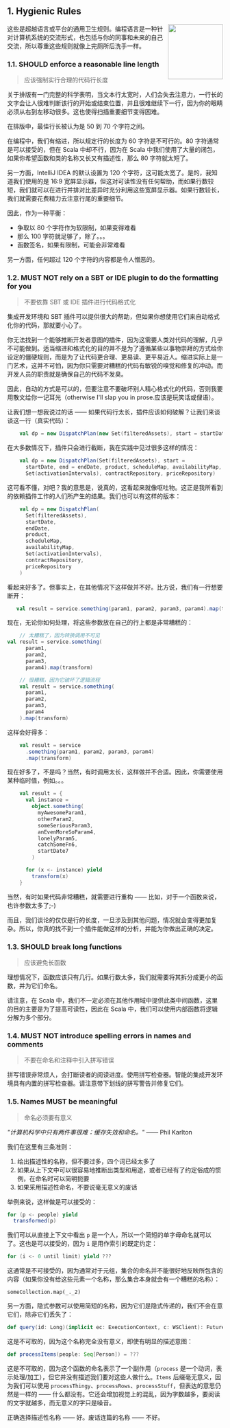 ## 1. Hygienic Rules

<img src=".././assets/scala-logo-256.png"  align="right" width="128" height="128" />

这些是超越语言或平台的通用卫生规则。编程语言是一种针对计算机系统的交流形式，也包括与你的同事和未来的自己交流，所以尊重这些规则就像上完厕所后洗手一样。

### 1.1. SHOULD enforce a reasonable line length

> 应该强制实行合理的代码行长度

关于排版有一门完整的科学表明，当文本行太宽时，人们会失去注意力，一行长的文字会让人很难判断该行的开始或结束位置，并且很难继续下一行，因为你的眼睛必须从右到左移动很多。这也使得扫描重要细节变得困难。

在排版中，最佳行长被认为是 50 到 70 个字符之间。

在编程中，我们有缩进，所以规定行的长度为 60 字符是不可行的。80 字符通常是可以接受的，但在 Scala 中却不行，因为在 Scala 中我们使用了大量的闭包，如果你希望函数和类的名称又长又有描述性，那么 80 字符就太短了。

另一方面，IntelliJ IDEA 的默认设置为 120 个字符，这可能太宽了。是的，我知道我们使用的是 16:9 宽屏显示器，但这对可读性没有任何帮助，而如果行数较短，我们就可以在进行并排对比差异时充分利用这些宽屏显示器。如果行数较长，我们就需要花费精力去注意行尾的重要细节。

因此，作为一种平衡：
- 争取以 80 个字符作为软限制，如果变得难看
- 那么 100 字符就足够了，除了。。。
- 函数签名，如果有限制，可能会非常难看

另一方面，任何超过 120 个字符的内容都是令人憎恶的。


### 1.2. MUST NOT rely on a SBT or IDE plugin to do the formatting for you

> 不要依靠 SBT 或 IDE 插件进行代码格式化 

集成开发环境和 SBT 插件可以提供很大的帮助，但如果你想使用它们来自动格式化你的代码，那就要小心了。

你无法找到一个能够推断开发者意图的插件，因为这需要人类对代码的理解，几乎不可能做到。适当缩进和格式化的目的并不是为了遵循某些以事物崇拜的方式给你设定的僵硬规则，而是为了让代码更合理、更易读、更平易近人。缩进实际上是一门艺术，这并不可怕，因为你只需要对糟糕的代码有敏锐的嗅觉和修复的冲动。而开发人员的职责就是确保自己的代码不发臭。

因此，自动的方式是可以的，但要注意不要破坏别人精心格式化的代码，否则我要用散文给你一记耳光（otherwise I'll slap you in prose.应该是玩笑话或俚语）。

让我们想一想我说过的话 —— 如果代码行太长，插件应该如何破解？让我们来谈谈这一行（真实代码）：
```scala
    val dp = new DispatchPlan(new Set(filteredAssets), start = startDate, end = endDate, product, scheduleMap, availabilityMap, Set(activationIntervals.get), contractRepository, priceRepository)
```

在大多数情况下，插件只会进行截断，我在实践中见过很多这样的情况：
```scala
    val dp = new DispatchPlan(Set(filteredAssets), start =
      startDate, end = endDate, product, scheduleMap, availabilityMap,
      Set(activationIntervals), contractRepository, priceRepository)
```

这可看不懂，对吧？我的意思是，说真的，这看起来就像呕吐物。这正是我所看到的依赖插件工作的人们所产生的结果。我们也可以有这样的版本：
```scala
    val dp = new DispatchPlan(
      Set(filteredAssets),
      startDate,
      endDate,
      product,
      scheduleMap,
      availabilityMap,
      Set(activationIntervals),
      contractRepository,
      priceRepository
    )
```

看起来好多了。但事实上，在其他情况下这样做并不好。比方说，我们有一行想要断开：
```scala
   val result = service.something(param1, param2, param3, param4).map(transform)
```

现在，无论你如何处理，将这些参数放在自己的行上都是非常糟糕的：
```scala
    // 太糟糕了，因为转换调用不可见
val result = service.something(
      param1,
      param2,
      param3,
      param4).map(transform)

    // 很糟糕，因为它破坏了逻辑流程
    val result = service.something(
      param1,
      param2,
      param3,
      param4
    ).map(transform)
```

这样会好得多：

```scala
    val result = service
      .something(param1, param2, param3, param4)
      .map(transform)
```

现在好多了，不是吗？当然，有时调用太长，这样做并不合适。因此，你需要使用某种临时值，例如。。。
```scala
    val result = {
      val instance =
        object.something(
          myAwesomeParam1,
          otherParam2,
          someSeriousParam3,
          anEvenMoreSoParam4,
          lonelyParam5,
          catchSomeFn6,
          startDate7
        )

      for (x <- instance) yield
        transform(x)
    }
```

当然，有时如果代码非常糟糕，就需要进行重构 —— 比如，对于一个函数来说，也许参数太多了;-)

而且，我们谈论的仅仅是行的长度，一旦涉及到其他问题，情况就会变得更加复杂。所以，你真的找不到一个插件能做这样的分析，并能为你做出正确的决定。

### 1.3. SHOULD break long functions

> 应该避免长函数

理想情况下，函数应该只有几行。如果行数太多，我们就需要将其拆分成更小的函数，并为它们命名。

请注意，在 Scala 中，我们不一定必须在其他作用域中提供此类中间函数，这里的目的主要是为了提高可读性，因此在 Scala 中，我们可以使用内部函数将逻辑分解为多个部分。

### 1.4. MUST NOT introduce spelling errors in names and comments

> 不要在命名和注释中引入拼写错误

拼写错误非常烦人，会打断读者的阅读进度。使用拼写检查器。智能的集成开发环境具有内置的拼写检查器。请注意带下划线的拼写警告并修复它们。

### 1.5. Names MUST be meaningful

> 命名必须要有意义

*"计算机科学中只有两件事很难：缓存失效和命名。"* —— Phil Karlton

我们在这里有三条准则：
1. 给出描述性的名称，但不要过多，四个词已经太多了
2. 如果从上下文中可以很容易地推断出类型和用途，或者已经有了约定俗成的惯例，在命名时可以简明扼要
3. 如果采用描述性命名，不要说毫无意义的废话

举例来说，这样做是可以接受的：

```scala
for (p <- people) yield
  transformed(p)
```

我们可以从直接上下文中看出 `p` 是一个人，所以一个简短的单字母命名就可以了。这也是可以接受的，因为 `i` 是用作索引的既定约定：

```scala
for (i <- 0 until limit) yield ???
```

这通常是不可接受的，因为通常对于元组，集合的命名并不能很好地反映所包含的内容（如果你没有给这些元素一个名称，那么集合本身就会有一个糟糕的名称）：
```
someCollection.map(_._2)
```

另一方面，隐式参数可以使用简短的名称，因为它们是隐式传递的，我们不会在意它们，除非它们丢失了：
```scala
def query(id: Long)(implicit ec: ExecutionContext, c: WSClient): Future[Response]
```

这是不可取的，因为这个名称完全没有意义，即使有明显的描述意图：
```scala
def processItems(people: Seq[Person]) = ???
```

这是不可取的，因为这个函数的命名表示了一个副作用（`process` 是一个动词，表示处理/加工），但它并没有描述我们要对这些人做什么。`Items` 后缀毫无意义，因为我们可以使用 `processThingy`、`processRows`、`processStuff`，但表达的意思仍然是一样的 —— 什么都没有。它还会增加视觉上的混乱，因为字数越多，要阅读的文字就越多，而无意义的字只是噪音。

正确选择描述性名称 —— 好。废话连篇的名称 —— 不好。